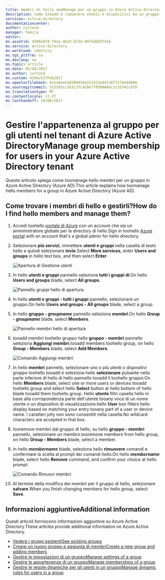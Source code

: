 ```yaml
---
title: membri di hello aaaManage per un gruppo in Azure Active Directory | Documenti Microsoft
description: Come tooadd o rimuovere utenti e dispositivi da un gruppo in Azure Active Directory
services: active-directory
documentationcenter: 
author: curtand
manager: femila
editor: 
ms.assetid: d399a97d-fd2a-4b2d-b73d-0975db83f41b
ms.service: active-directory
ms.workload: identity
ms.tgt_pltfrm: na
ms.devlang: na
ms.topic: article
ms.date: 05/04/2017
ms.author: curtand
ms.custom: H1Hack27Feb2017
ms.openlocfilehash: 4cb16ee63828003da251423a04736f7174dd4896
ms.sourcegitcommit: 523283cc1b3c37c428e77850964dc1c33742c5f0
ms.translationtype: MT
ms.contentlocale: it-IT
ms.lasthandoff: 10/06/2017
---
```

# <a name="manage-group-membership-for-users-in-your-azure-active-directory-tenant"></a><span data-ttu-id="b5879-103">Gestire l'appartenenza al gruppo per gli utenti nel tenant di Azure Active Directory</span><span class="sxs-lookup"><span data-stu-id="b5879-103">Manage group membership for users in your Azure Active Directory tenant</span></span>
<span data-ttu-id="b5879-104">Questo articolo spiega come toomanage hello membri per un gruppo in Azure Active Directory (Azure AD).</span><span class="sxs-lookup"><span data-stu-id="b5879-104">This article explains how toomanage hello members for a group in Azure Active Directory (Azure AD).</span></span>

## <a name="how-do-i-find-hello-members-and-manage-them"></a><span data-ttu-id="b5879-105">Come trovare i membri di hello e gestirli?</span><span class="sxs-lookup"><span data-stu-id="b5879-105">How do I find hello members and manage them?</span></span>
1. <span data-ttu-id="b5879-106">Accedi toohello [portale di Azure](https://portal.azure.com) con un account che sia un amministratore globale per la directory di hello.</span><span class="sxs-lookup"><span data-stu-id="b5879-106">Sign in toohello [Azure portal](https://portal.azure.com) with an account that's a global admin for hello directory.</span></span>
2. <span data-ttu-id="b5879-107">Selezionare **più servizi**, immettere **utenti e gruppi** nella casella di testo hello e quindi selezionare **invio**.</span><span class="sxs-lookup"><span data-stu-id="b5879-107">Select **More services**, enter **Users and groups** in hello text box, and then select **Enter**.</span></span>

   ![Apertura di Gestione utenti](./media/active-directory-groups-members-azure-portal/search-user-management.png)
3. <span data-ttu-id="b5879-109">In hello **utenti e gruppi** pannello seleziona **tutti i gruppi di**.</span><span class="sxs-lookup"><span data-stu-id="b5879-109">On hello **Users and groups** blade, select **All groups**.</span></span>

   ![Pannello gruppi hello di apertura](./media/active-directory-groups-members-azure-portal/view-groups-blade.png)
4. <span data-ttu-id="b5879-111">In hello **utenti e gruppi - tutti i gruppi** pannello, selezionare un gruppo.</span><span class="sxs-lookup"><span data-stu-id="b5879-111">On hello **Users and groups - All groups** blade, select a group.</span></span>
5. <span data-ttu-id="b5879-112">In hello **gruppo - *groupname***  pannello seleziona **membri**.</span><span class="sxs-lookup"><span data-stu-id="b5879-112">On hello **Group - *groupname*** blade, select **Members**.</span></span>

   ![Pannello membri hello di apertura](./media/active-directory-groups-members-azure-portal/view-group-members.png)
6. <span data-ttu-id="b5879-114">tooadd membri toohello gruppo hello **gruppo - membri** pannello seleziona **Aggiungi membri**.</span><span class="sxs-lookup"><span data-stu-id="b5879-114">tooadd members toohello group, on hello **Group - Members** blade, select **Add Members**.</span></span>

   ![Comando Aggiungi membri](./media/active-directory-groups-members-azure-portal/add-group-members-command.png)
7. <span data-ttu-id="b5879-116">In hello **membri** pannello, selezionare uno o più utenti o dispositivi gruppo toohello tooadd e seleziona hello **selezionare** pulsante nella parte inferiore di hello di hello pannello tooadd li toohello gruppo.</span><span class="sxs-lookup"><span data-stu-id="b5879-116">On hello **Members** blade, select one or more users or devices tooadd toohello group and select hello **Select** button at hello bottom of hello blade tooadd them toohello group.</span></span> <span data-ttu-id="b5879-117">Hello **utente** filtri casella hello in base alla corrispondenza parte dell'utente tooany voce di un nome utente o un dispositivo di visualizzazione.</span><span class="sxs-lookup"><span data-stu-id="b5879-117">hello **User** box filters hello display based on matching your entry tooany part of a user or device name.</span></span> <span data-ttu-id="b5879-118">I caratteri jolly non sono consentiti nella casella.</span><span class="sxs-lookup"><span data-stu-id="b5879-118">No wildcard characters are accepted in that box.</span></span>
8. <span data-ttu-id="b5879-119">tooremove membri dal gruppo di hello, su hello **gruppo - membri** pannello, selezionare un membro.</span><span class="sxs-lookup"><span data-stu-id="b5879-119">tooremove members from hello group, on hello **Group - Members** blade, select a member.</span></span>
9. <span data-ttu-id="b5879-120">In hello ***membername*** blade, seleziona hello **rimuovere** comandi e confermare la scelta al prompt dei comandi hello.</span><span class="sxs-lookup"><span data-stu-id="b5879-120">On hello ***membername*** blade, select hello **Remove** command, and confirm your choice at hello prompt.</span></span>

   ![Comando Rimuovi membri](./media/active-directory-groups-members-azure-portal/remove-group-members-command.png)
10. <span data-ttu-id="b5879-122">Al termine della modifica dei membri per il gruppo di hello, selezionare **salvare**.</span><span class="sxs-lookup"><span data-stu-id="b5879-122">When you finish changing members for hello group, select **Save**.</span></span>

## <a name="additional-information"></a><span data-ttu-id="b5879-123">Informazioni aggiuntive</span><span class="sxs-lookup"><span data-stu-id="b5879-123">Additional information</span></span>
<span data-ttu-id="b5879-124">Questi articoli forniscono informazioni aggiuntive su Azure Active Directory.</span><span class="sxs-lookup"><span data-stu-id="b5879-124">These articles provide additional information on Azure Active Directory.</span></span>

* [<span data-ttu-id="b5879-125">Vedere i gruppi esistenti</span><span class="sxs-lookup"><span data-stu-id="b5879-125">See existing groups</span></span>](active-directory-groups-view-azure-portal.md)
* [<span data-ttu-id="b5879-126">Creare un nuovo gruppo e aggiunta di membri</span><span class="sxs-lookup"><span data-stu-id="b5879-126">Create a new group and adding members</span></span>](active-directory-groups-create-azure-portal.md)
* [<span data-ttu-id="b5879-127">Gestire le impostazioni di un gruppo</span><span class="sxs-lookup"><span data-stu-id="b5879-127">Manage settings of a group</span></span>](active-directory-groups-settings-azure-portal.md)
* [<span data-ttu-id="b5879-128">Gestire le appartenenze di un gruppo</span><span class="sxs-lookup"><span data-stu-id="b5879-128">Manage memberships of a group</span></span>](active-directory-groups-membership-azure-portal.md)
* [<span data-ttu-id="b5879-129">Gestire le regole dinamiche per gli utenti in un gruppo</span><span class="sxs-lookup"><span data-stu-id="b5879-129">Manage dynamic rules for users in a group</span></span>](active-directory-groups-dynamic-membership-azure-portal.md)
